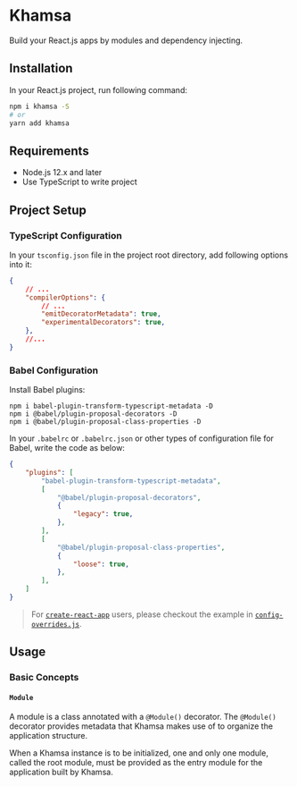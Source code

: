 # Khamsa

Build your React.js apps by modules and dependency injecting.

## Installation

In your React.js project, run following command:

```bash
npm i khamsa -S
# or
yarn add khamsa
```

## Requirements

- Node.js 12.x and later
- Use TypeScript to write project

## Project Setup

### TypeScript Configuration

In your `tsconfig.json` file in the project root directory, add following options into it:

```json
{
    // ...
    "compilerOptions": {
        // ...
        "emitDecoratorMetadata": true,
        "experimentalDecorators": true,
    },
    //...
}
```

### Babel Configuration

Install Babel plugins:

```
npm i babel-plugin-transform-typescript-metadata -D
npm i @babel/plugin-proposal-decorators -D
npm i @babel/plugin-proposal-class-properties -D
```

In your `.babelrc` or `.babelrc.json` or other types of configuration file for Babel, write the code as below:

```json
{
    "plugins": [
        "babel-plugin-transform-typescript-metadata",
        [
            "@babel/plugin-proposal-decorators",
            {
                "legacy": true,
            },
        ],
        [
            "@babel/plugin-proposal-class-properties",
            {
                "loose": true,
            },
        ],
    ]
}
```

> For [`create-react-app`](https://create-react-app.dev/) users, please checkout the example in [`config-overrides.js`](examples/config-overrides.js).

## Usage

### Basic Concepts

#### `Module`

A module is a class annotated with a `@Module()` decorator. The `@Module()` decorator provides metadata that Khamsa makes use of to organize the application structure.

When a Khamsa instance is to be initialized, one and only one module, called the root module, must be provided as the entry module for the application built by Khamsa.
